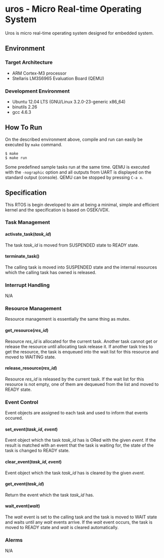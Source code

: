 # uros - Micro Real-time Operating System

Uros is micro real-time operating system designed for embedded system.

## Environment

### Target Architecture

- ARM Cortex-M3 processor
- Stellaris LM3S6965 Evaluation Board (QEMU)

### Development Environment

- Ubuntu 12.04 LTS (GNU/Linux 3.2.0-23-generic x86_64)
- binutils 2.26
- gcc 4.6.3

## How To Run

On the described environment above, compile and run can easily be executed by `make` command.

```console
$ make
$ make run
```

Some predefined sample tasks run at the same time. QEMU is executed with the `-nographic` option and all outputs from UART is displayed on the standard output (console). QEMU can be stopped by pressing `C-a x`.

## Specification

This RTOS is begin developed to aim at being a minimal, simple and efficient kernel and the specification is based on OSEK/VDX.

### Task Management

#### activate_task(*task_id*)

The task *task_id* is moved from SUSPENDED state to READY state.

#### terminate_task()

The calling task is moved into SUSPENDED state and the internal resources which the calling task has owned is released.

### Interrupt Handling

N/A

### Resource Management

Resource management is essentially the same thing as mutex.

#### get_resource(*res_id*)

Resource *res_id* is allocated for the current task. Another task cannot get or release the resource until allocating task release it. If another task tries to get the resource, the task is enqueued into the wait list for this resource and moved to WAITING state.

#### release_resource(*res_id*)

Resource *res_id* is released by the current task. If the wait list for this resource is not empty, one of them are dequeued from the list and moved to READY state.

### Event Control

Event objects are assigned to each task and used to inform that events occured.

#### set_event(*task_id*, *event*)

Event object which the task *task_id* has is ORed with the given *event*. If the result is matched with an event that the task is waiting for, the state of the task is changed to READY state.

#### clear_event(*task_id*, *event*)

Event object which the task *task_id* has is cleared by the given *event*.

#### get_event(*task_id*)

Return the event which the task *task_id* has.

#### wait_event(*wait*)

The *wait* event is set to the calling task and the task is moved to WAIT state and waits until any *wait* events arrive. If the *wait* event occurs, the task is moved to READY state and *wait* is cleared automatically.

### Alerms

N/A

